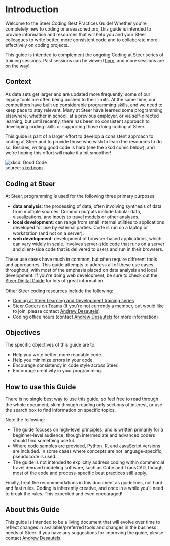 # Introduction

Welcome to the Steer Coding Best Practices Guide! Whether you're completely new
to coding or a seasoned pro, this guide is intended to provide information and
resources that will help you and your Steer colleagues to write better, more
consistent code and to collaborate more effectively on coding projects.

This guide is intended to complement the ongoing Coding at Steer series of
training sessions. Past sessions can be viewed
[here](https://steer.learnupon.com/catalog/courses/3257694), and more sessions
are on the way!

## Context

As data sets get larger and are updated more frequently, some of our legacy
tools are often being pushed to their limits. At the same time, our competitors
have built up considerable programming skills, and we need to keep pace to stay
relevant. Many at Steer have learned some programming elsewhere, whether in
school, at a previous employer, or via self-directed learning, but until
recently, there has been no consistent approach to developing coding skills or
supporting those doing coding at Steer.

This guide is part of a larger effort to develop a consistent approach to coding
at Steer and to provide those who wish to learn the resources to do so. Besides,
writing good code is hard (see the xkcd comic below), and we're hoping this
effort will make it a bit smoother!

![xkcd: Good Code](https://imgs.xkcd.com/comics/good_code.png)  
source: [xkcd.com](https://xkcd.com/844)

## Coding at Steer

At Steer, programming is used for the following three primary purposes:

* **data analysis**: the processing of data, often involving synthesis of data
  from multiple sources. Common outputs include tabular data, visualizations,
  and inputs to travel models or other analyses.
* **local development**: can range from small internal utilities to applications
  developed for use by external parties. Code is run on a laptop or workstation
  (and not on a server).
* **web development**: development of browser-based applications, which can vary
  widely in scale. Involves server-side code that runs on a server and
  client-side code that is delivered to users and run in their browsers.

These use cases have much in common, but often require different tools and
approaches. This guide attempts to address all of these use cases throughout,
with most of the emphasis placed on data analysis and local development. If
you're doing web development, be sure to check out the
[Steer Digital Guide](https://guide.steer-digital.com) for lots of great
information.

Other Steer coding resources include the following:

* [Coding at Steer Learning and Development training series](https://steer.learnupon.com/catalog/courses/3257694)
* [Steer Coders on Teams](https://teams.microsoft.com/l/team/19:3590ab8701d343d59f8e6d563ffa4314@thread.tacv2/conversations?groupId=e20e9c13-bb7c-4b5d-b55d-98a59893147c&tenantId=c1eae432-c4d1-41b4-998c-de12d49f7913)
  (if you're not currently a member, but would like to join, please contact
  [Andrew Desautels](mailto:andrew.desautels@steergroup.com))
* Coding office hours (contact
  [Andrew Desautels](mailto:andrew.desautels@steergroup.com) for more information)

## Objectives

The specific objectives of this guide are to:

* Help you write better, more readable code.
* Help you minimize errors in your code.
* Encourage consistency in code style across Steer.
* Encourage creativity in your programming.

## How to use this Guide

There is no single best way to use this guide, so feel free to read through the
whole document, skim through reading only sections of interest, or use the
search box to find information on specific topics.

Note the following:

* The guide focuses on high-level principles, and is written primarily for a
  beginner-level audience, though intermediate and advanced coders should find
  something useful.
* Where code samples are provided, Python, R, and JavaScript versions are
  included. In some cases where concepts are not language-specific, pseudocode
  is used.
* The guide is not intended to explicitly address coding within commercial
  travel demand modeling software, such as Cube and TransCAD, though most of the
  code and process-specific best practices still apply.

Finally, treat the recommendations in this document as guidelines, not hard and
fast rules. Coding is inherently creative, and once in a while you'll need to
break the rules. This expected and even encouraged!

## About this Guide

This guide is intended to be a living document that will evolve over time to
reflect changes in available/preferred tools and changes in the business needs
of Steer. If you have any suggestions for improving the guide, please contact
[Andrew Desautels](mailto:andrew.desautels@steergroup.com).
